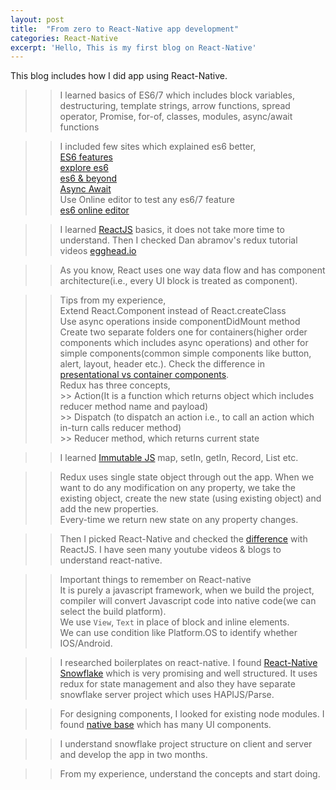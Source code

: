 ```yaml
---
layout: post
title:  "From zero to React-Native app development"
categories: React-Native
excerpt: 'Hello, This is my first blog on React-Native'
---
```


This blog includes how I did app using React-Native.

>> I learned basics of ES6/7 which includes block variables, destructuring, template strings, arrow functions, spread operator, Promise, for-of, classes, modules, async/await functions  

  >> I included few sites which explained es6 better,  
    [ES6 features][lukehoban]  
    [explore es6][core-features]  
    [es6 & beyond][es6-beyond]  
    [Async Await][async-await]  
    Use Online editor to test any es6/7 feature  
    [es6 online editor][es6-editor]  

>> I learned [ReactJS][reactjs] basics, it does not take more time to understand. Then I checked Dan abramov's redux tutorial videos [egghead.io][egghead]  

>> As you know, React uses one way data flow and has component architecture(i.e., every UI block is treated as component).  

>> Tips from my experience,  
   >> Extend React.Component instead of React.createClass  
   >> Use async operations inside componentDidMount method  
   >> Create two separate folders one for containers(higher order components which includes async operations) and other for simple components(common simple components like button, alert, layout, header etc.). Check the difference in [presentational vs container components][presentaional-container].  
   >> Redux has three concepts,  
      >> Action(It is a function which returns object which includes reducer method name and payload)  
      >> Dispatch (to dispatch an action i.e., to call an action which in-turn calls reducer method)  
      >> Reducer method, which returns current state  

>> I learned [Immutable JS][immutable-js] map, setIn, getIn, Record, List etc.  

  >> Redux uses single state object through out the app. When we want to do any modification on any property, we take the existing object, create the new state (using existing object) and add the new properties.  
  >> Every-time we return new state on any property changes.

>> Then I picked React-Native and checked the [difference][difference] with ReactJS. I have seen many youtube videos & blogs to understand react-native.  

  >> Important things to remember on React-native  
     It is purely a javascript framework, when we build the project, compiler will convert Javascript code into native code(we can select the build platform).  
     We use `View`, `Text` in place of block and inline elements.  
     We can use condition like Platform.OS to identify whether IOS/Android.  

>> I researched boilerplates on react-native. I found [React-Native Snowflake][snowflake] which is very promising and well structured. It uses redux for state management and also they have separate snowflake server project which uses HAPIJS/Parse.  

>> For designing components, I looked for existing node modules. I found [native base][native-base] which has many UI components.  

>> I understand snowflake project structure on client and server and develop the app in two months.  

>> From my experience, understand the concepts and start doing.  


[difference]: https://medium.com/@alexmngn/from-reactjs-to-react-native-what-are-the-main-differences-between-both-d6e8e88ebf24#.ls6zapbqo
[presentaional-container]: https://medium.com/@dan_abramov/smart-and-dumb-components-7ca2f9a7c7d0#.2z07opcjt
[egghead]: https://egghead.io/courses/getting-started-with-redux
[reactjs]: https://facebook.github.io/react/tutorial/tutorial.html
[lukehoban]: https://github.com/lukehoban/es6features
[core-features]: http://exploringjs.com/es6/ch_core-features.html
[es6-beyond]: https://github.com/getify/You-Dont-Know-JS/tree/master/es6%20%26%20beyond
[es6-editor]: https://babeljs.io/repl/
[async-await]: http://www.2ality.com/2016/02/async-functions.html
[immutable-js]: https://facebook.github.io/immutable-js/
[snowflake]: https://github.com/bartonhammond/snowflake
[native-base]: http://nativebase.io/
